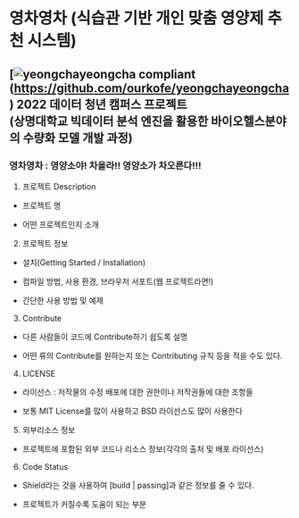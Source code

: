 # 영차영차 (식습관 기반 개인 맞춤 영양제 추천 시스템)
[![yeongchayeongcha compliant](https://img.shields.io/badge/project-yeongchayeongcha-yellow)(https://github.com/ourkofe/yeongchayeongcha)
2022 데이터 청년 캠퍼스 프로젝트  
(상명대학교 빅데이터 분석 엔진을 활용한 바이오헬스분야의 수량화 모델 개발 과정)
-----------
### 영차영차 : 영양소야! 차올라!! 영양소가 차오른다!!!

1. 프로젝트 Description
- 프로젝트 명

- 어떤 프로젝트인지 소개


2. 프로젝트 정보
- 설치(Getting Started / Installation)

- 컴파일 방법, 사용 환경, 브라우저 서포트(웹 프로젝트라면!)

- 간단한 사용 방법 및 예제


3. Contribute
- 다른 사람들이 코드에 Contribute하기 쉽도록 설명

- 어떤 류의 Contribute를 원하는지 또는 Contributing 규칙 등을 적을 수도 있다.


4. LICENSE
- 라이선스 : 저작물의 수정 배포에 대한 권한이나 저작권들에 대한 조항들

- 보통 MIT License를 많이 사용하고 BSD 라이선스도 많이 사용한다


5. 외부리소스 정보
- 프로젝트에 포함된 외부 코드나 리소스 정보(각각의 출처 및 배포 라이선스)


6. Code Status
- Shield라는 것을 사용하여 [build | passing]과 같은 정보를 줄 수 있다.

- 프로젝트가 커질수록 도움이 되는 부분

